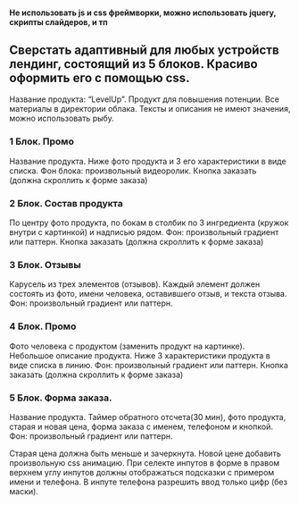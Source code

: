 #### Не использовать js и css фреймворки, можно использовать jquery, скрипты слайдеров, и тп

## Сверстать адаптивный для любых устройств лендинг, состоящий из 5 блоков. Красиво оформить его с помощью css. 

Название продукта: “LevelUp”. Продукт для повышения потенции.
Все материалы в директории облака.
Тексты и описания не имеют значения, можно использовать рыбу. 

### 1 Блок. Промо

Название продукта. Ниже фото продукта и 3 его характеристики в виде списка. Фон блока: произвольный видеоролик. Кнопка заказать (должна скроллить к форме заказа)


### 2 Блок. Состав продукта

По центру фото продукта, по бокам в столбик по 3 ингредиента (кружок внутри с картинкой) и надписью рядом. Фон: произвольный градиент или паттерн. Кнопка заказать (должна скроллить к форме заказа)



### 3 Блок. Отзывы

Карусель из трех элементов (отзывов). Каждый элемент должен состоять из фото, имени человека, оставившего отзыв, и текста отзыва. Фон: произвольный градиент или паттерн.



### 4 Блок. Промо

Фото человека с продуктом (заменить продукт на картинке). Небольшое описание продукта. Ниже 3 характеристики продукта в виде списка в линию. Фон: произвольный градиент или паттерн. Кнопка заказать (должна скроллить к форме заказа)



### 5 Блок. Форма заказа.

Название продукта. Таймер обратного отсчета(30 мин), фото продукта, старая и новая цена, форма заказа с именем, телефоном и кнопкой. Фон: произвольный градиент или паттерн.

Старая цена должна быть меньше и зачеркнута. Новой цене добавить произвольную css анимацию.
При селекте инпутов в форме в правом верхнем углу инпутов должны отображаться подсказки с примером имени и телефона.
В инпуте телефона разрешить ввод только цифр (без маски). 


